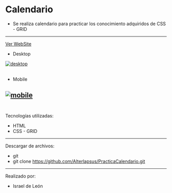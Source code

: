 # Calendario
- Se realiza calendario para practicar los conocimiento adquiridos de CSS - GRID

---
<a href="https://schedulepractica.netlify.app/">Ver WebSite</a>

- Desktop

<a href="https://postimg.cc/w3zXTY8C" target="_blank"><img src="https://i.postimg.cc/dQk46JWV/desktop.png" alt="desktop"/></a><br/><br/>


- Mobile

<a href="https://postimages.org/" target="_blank"><img src="https://i.postimg.cc/nVyTwN5Y/mobile.png" alt="mobile"/></a><br/><br/>
---

Tecnologías utilizadas:

- HTML 
- CSS - GRID

---


Descargar de archivos: 

- git 
- git clone https://github.com/Alterlapsus/PracticaCalendario.git

---

Realizado por: 

- Israel de León 

